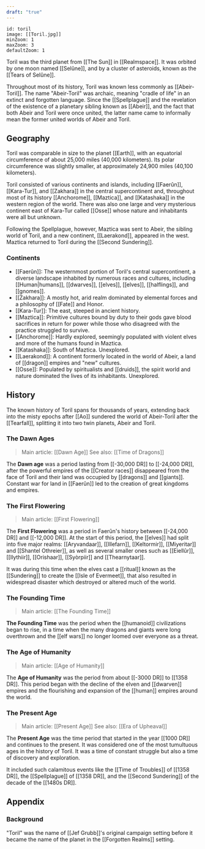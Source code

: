 ```yaml
---
draft: "true"
---
```


```leaflet
id: toril
image: [[Toril.jpg]]
minZoom: 1
maxZoom: 3
defaultZoom: 1
```

Toril was the third planet from [[The Sun]] in [[Realmspace]]. It was orbited by one moon named [[Selûne]], and by a cluster of asteroids, known as the [[Tears of Selûne]].

Throughout most of its history, Toril was known less commonly as [[Abeir-Toril]]. The name "Abeir-Toril" was archaic, meaning "cradle of life" in an extinct and forgotten language. Since the [[Spellplague]] and the revelation of the existence of a planetary sibling known as [[Abeir]], and the fact that both Abeir and Toril were once united, the latter name came to informally mean the former united worlds of Abeir and Toril.

## Geography
Toril was comparable in size to the planet [[Earth]], with an equatorial circumference of about 25,000 miles (40,000 kilometers). Its polar circumference was slightly smaller, at approximately 24,900 miles (40,100 kilometers).

Toril consisted of various continents and islands, including [[Faerûn]], [[Kara-Tur]], and [[Zakhara]] in the central supercontinent and, throughout most of its history [[Anchorome]], [[Maztica]], and [[Katashaka]] in the western region of the world. There was also one large and very mysterious continent east of Kara-Tur called [[Osse]] whose nature and inhabitants were all but unknown.

Following the Spellplague, however, Maztica was sent to Abeir, the sibling world of Toril, and a new continent, [[Laerakond]], appeared in the west. Maztica returned to Toril during the [[Second Sundering]].

### Continents
- [[Faerûn]]: The westernmost portion of Toril's central supercontinent, a diverse landscape inhabited by numerous races and cultures, including [[Human|humans]], [[dwarves]], [[elves]], [[elves]], [[halflings]], and [[gnomes]].
- [[Zakhara]]: A mostly hot, arid realm dominated by elemental forces and a philosophy of [[Fate]] and Honor.
- [[Kara-Tur]]: The east, steeped in ancient history.
- [[Maztica]]: Primitive cultures bound by duty to their gods gave blood sacrifices in return for power while those who disagreed with the practice struggled to survive.
- [[Anchorome]]: Hardly explored, seemingly populated with violent elves and more of the humans found in Maztica.
- [[Katashaka]]: South of Maztica. Unexplored.
- [[Laerakond]]: A continent formerly located in the world of Abeir, a land of [[dragon]] empires and "new" cultures.
- [[Osse]]: Populated by spiritualists and [[druids]], the spirit world and nature dominated the lives of its inhabitants. Unexplored.

## History
The known history of Toril spans for thousands of years, extending back into the misty epochs after [[Ao]] sundered the world of Abeir-Toril after the [[Tearfall]], splitting it into two twin planets, Abeir and Toril.

### The Dawn Ages

>Main article: [[Dawn Age]]
>See also: [[Time of Dragons]]

The **Dawn age** was a period lasting from [[-30,000 DR]] to [[-24,000 DR]], after the powerful empires of the [[Creator races]] disappeared from the face of Toril and their land was occupied by [[dragons]] and [[giants]]. Constant war for land in [[Faerûn]] led to the creation of great kingdoms and empires.

### The First Flowering

>Main article: [[First Flowering]]

The **First Flowering** was a period in Faerûn's history between [[-24,000 DR]] and [[-12,000 DR]]. At the start of this period, the [[elves]] had split into five major realms: [[Aryvandaar]], [[Illefarn]], [[Keltormir]], [[Miyeritar]] and [[Shantel Othreier]], as well as several smaller ones such as [[Eiellûr]], [[Ilythiir]], [[Orishaar]], [[Syòrpiir]] and [[Thearnytaar]].

It was during this time when the elves cast a [[ritual]] known as the [[Sundering]] to create the [[Isle of Evermeet]], that also resulted in widespread disaster which destroyed or altered much of the world.

### The Founding Time

>Main article: [[The Founding Time]]

**The Founding Time** was the period when the [[humanoid]] civilizations began to rise, in a time when the many dragons and giants were long overthrown and the [[elf wars]] no longer loomed over everyone as a threat.

### The Age of Humanity

>Main article: [[Age of Humanity]]

The **Age of Humanity** was the period from about [[-3000 DR]] to [[1358 DR]]. This period began with the decline of the elven and [[dwarven]] empires and the flourishing and expansion of the [[human]] empires around the world.

### The Present Age

> Main article: [[Present Age]]
> See also: [[Era of Upheaval]]

The **Present Age** was the time period that started in the year [[1000 DR]] and continues  to the present. It was considered one of the most tumultuous ages in the history of Toril. It was a time of constant struggle but also a time of discovery and exploration.

It included such calamitous events like the [[Time of Troubles]] of [[1358 DR]], the [[Spellplague]] of [[1358 DR]], and the [[Second Sundering]] of the decade of the [[1480s DR]].

## Appendix

### Background
"Toril" was the name of [[Jef Grubb]]'s original campaign setting before it became the name of the planet in the [[Forgotten Realms]] setting.
